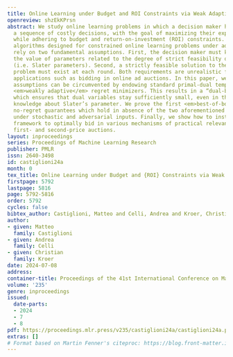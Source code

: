 ```yaml
---
title: Online Learning under Budget and ROI Constraints via Weak Adaptivity
openreview: shzEkKPrsn
abstract: We study online learning problems in which a decision maker has to make
  a sequence of costly decisions, with the goal of maximizing their expected reward
  while adhering to budget and return-on-investment (ROI) constraints. Existing primal-dual
  algorithms designed for constrained online learning problems under adversarial inputs
  rely on two fundamental assumptions. First, the decision maker must know beforehand
  the value of parameters related to the degree of strict feasibility of the problem
  (i.e. Slater parameters). Second, a strictly feasible solution to the offline optimization
  problem must exist at each round. Both requirements are unrealistic for practical
  applications such as bidding in online ad auctions. In this paper, we show how such
  assumptions can be circumvented by endowing standard primal-dual templates with
  <em>weakly adaptive</em> regret minimizers. This results in a “dual-balancing” framework
  which ensures that dual variables stay sufficiently small, even in the absence of
  knowledge about Slater’s parameter. We prove the first <em>best-of-both-worlds</em>
  no-regret guarantees which hold in absence of the two aforementioned assumptions,
  under stochastic and adversarial inputs. Finally, we show how to instantiate the
  framework to optimally bid in various mechanisms of practical relevance, such as
  first- and second-price auctions.
layout: inproceedings
series: Proceedings of Machine Learning Research
publisher: PMLR
issn: 2640-3498
id: castiglioni24a
month: 0
tex_title: Online Learning under Budget and {ROI} Constraints via Weak Adaptivity
firstpage: 5792
lastpage: 5816
page: 5792-5816
order: 5792
cycles: false
bibtex_author: Castiglioni, Matteo and Celli, Andrea and Kroer, Christian
author:
- given: Matteo
  family: Castiglioni
- given: Andrea
  family: Celli
- given: Christian
  family: Kroer
date: 2024-07-08
address:
container-title: Proceedings of the 41st International Conference on Machine Learning
volume: '235'
genre: inproceedings
issued:
  date-parts:
  - 2024
  - 7
  - 8
pdf: https://proceedings.mlr.press/v235/castiglioni24a/castiglioni24a.pdf
extras: []
# Format based on Martin Fenner's citeproc: https://blog.front-matter.io/posts/citeproc-yaml-for-bibliographies/
---
```

